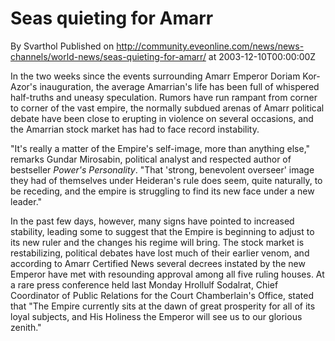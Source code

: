 # Seas quieting for Amarr
By Svarthol
Published on http://community.eveonline.com/news/news-channels/world-news/seas-quieting-for-amarr/ at 2003-12-10T00:00:00Z

In the two weeks since the events surrounding Amarr Emperor Doriam Kor-Azor's inauguration, the average Amarrian's life has been full of whispered half-truths and uneasy speculation. Rumors have run rampant from corner to corner of the vast empire, the normally subdued arenas of Amarr political debate have been close to erupting in violence on several occasions, and the Amarrian stock market has had to face record instability.  
  
"It's really a matter of the Empire's self-image, more than anything else," remarks Gundar Mirosabin, political analyst and respected author of bestseller _Power's Personality_. "That 'strong, benevolent overseer' image they had of themselves under Heideran's rule does seem, quite naturally, to be receding, and the empire is struggling to find its new face under a new leader."  
  
In the past few days, however, many signs have pointed to increased stability, leading some to suggest that the Empire is beginning to adjust to its new ruler and the changes his regime will bring. The stock market is restabilizing, political debates have lost much of their earlier venom, and according to Amarr Certified News several decrees instated by the new Emperor have met with resounding approval among all five ruling houses. At a rare press conference held last Monday Hrollulf Sodalrat, Chief Coordinator of Public Relations for the Court Chamberlain's Office, stated that "The Empire currently sits at the dawn of great prosperity for all of its loyal subjects, and His Holiness the Emperor will see us to our glorious zenith."

